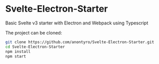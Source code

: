 # Svelte-Electron-Starter

Basic Svelte v3 starter with Electron and Webpack using Typescript

The project can be cloned:
```bash
git clone https://github.com/anontyro/Svelte-Electron-Starter.git
cd Svelte-Electron-Starter
npm install
npm start
```
